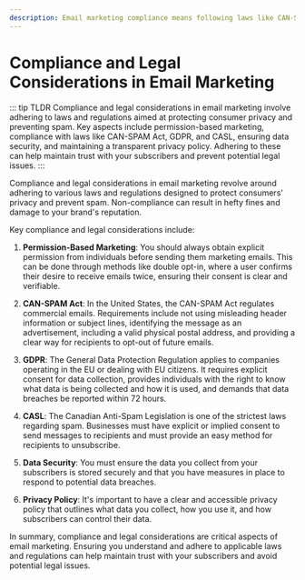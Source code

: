 ```yaml
---
description: Email marketing compliance means following laws like CAN-SPAM, GDPR, and CASL, using permission-based tactics, and ensuring data privacy to build trust and avoid legal issues.
---
```


# Compliance and Legal Considerations in Email Marketing

::: tip TLDR
Compliance and legal considerations in email marketing involve adhering to laws and regulations aimed at protecting consumer privacy and preventing spam. Key aspects include permission-based marketing, compliance with laws like CAN-SPAM Act, GDPR, and CASL, ensuring data security, and maintaining a transparent privacy policy. Adhering to these can help maintain trust with your subscribers and prevent potential legal issues.
:::

Compliance and legal considerations in email marketing revolve around adhering to various laws and regulations designed to protect consumers' privacy and prevent spam. Non-compliance can result in hefty fines and damage to your brand's reputation.

Key compliance and legal considerations include:

1. **Permission-Based Marketing**: You should always obtain explicit permission from individuals before sending them marketing emails. This can be done through methods like double opt-in, where a user confirms their desire to receive emails twice, ensuring their consent is clear and verifiable.

2. **CAN-SPAM Act**: In the United States, the CAN-SPAM Act regulates commercial emails. Requirements include not using misleading header information or subject lines, identifying the message as an advertisement, including a valid physical postal address, and providing a clear way for recipients to opt-out of future emails.

3. **GDPR**: The General Data Protection Regulation applies to companies operating in the EU or dealing with EU citizens. It requires explicit consent for data collection, provides individuals with the right to know what data is being collected and how it is used, and demands that data breaches be reported within 72 hours.

4. **CASL**: The Canadian Anti-Spam Legislation is one of the strictest laws regarding spam. Businesses must have explicit or implied consent to send messages to recipients and must provide an easy method for recipients to unsubscribe.

5. **Data Security**: You must ensure the data you collect from your subscribers is stored securely and that you have measures in place to respond to potential data breaches.

6. **Privacy Policy**: It's important to have a clear and accessible privacy policy that outlines what data you collect, how you use it, and how subscribers can control their data.

In summary, compliance and legal considerations are critical aspects of email marketing. Ensuring you understand and adhere to applicable laws and regulations can help maintain trust with your subscribers and avoid potential legal issues.
